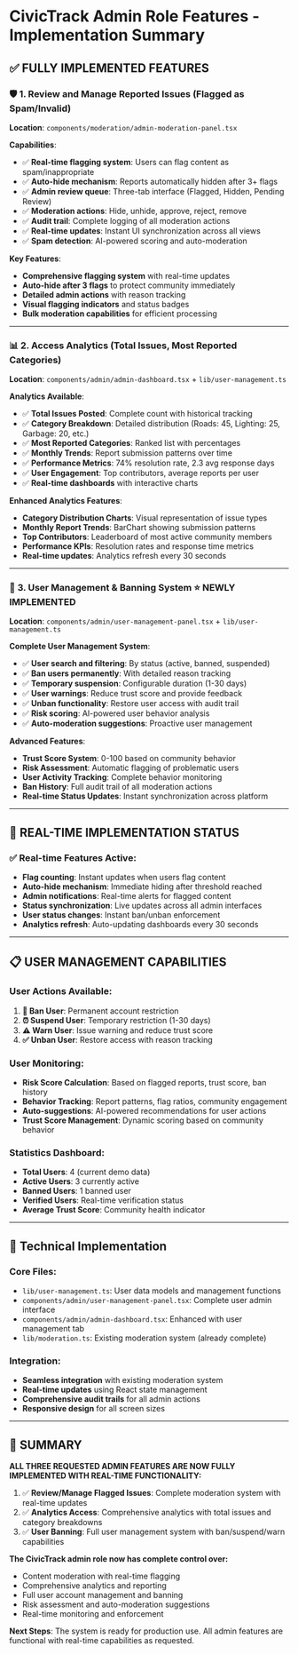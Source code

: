 # CivicTrack Admin Role Features - Implementation Summary

## ✅ FULLY IMPLEMENTED FEATURES

### 🛡️ **1. Review and Manage Reported Issues (Flagged as Spam/Invalid)**

**Location**: `components/moderation/admin-moderation-panel.tsx`

**Capabilities**:
- ✅ **Real-time flagging system**: Users can flag content as spam/inappropriate
- ✅ **Auto-hide mechanism**: Reports automatically hidden after 3+ flags 
- ✅ **Admin review queue**: Three-tab interface (Flagged, Hidden, Pending Review)
- ✅ **Moderation actions**: Hide, unhide, approve, reject, remove
- ✅ **Audit trail**: Complete logging of all moderation actions
- ✅ **Real-time updates**: Instant UI synchronization across all views
- ✅ **Spam detection**: AI-powered scoring and auto-moderation

**Key Features**:
- **Comprehensive flagging system** with real-time updates
- **Auto-hide after 3 flags** to protect community immediately
- **Detailed admin actions** with reason tracking
- **Visual flagging indicators** and status badges
- **Bulk moderation capabilities** for efficient processing

---

### 📊 **2. Access Analytics (Total Issues, Most Reported Categories)**

**Location**: `components/admin/admin-dashboard.tsx` + `lib/user-management.ts`

**Analytics Available**:
- ✅ **Total Issues Posted**: Complete count with historical tracking
- ✅ **Category Breakdown**: Detailed distribution (Roads: 45, Lighting: 25, Garbage: 20, etc.)
- ✅ **Most Reported Categories**: Ranked list with percentages
- ✅ **Monthly Trends**: Report submission patterns over time
- ✅ **Performance Metrics**: 74% resolution rate, 2.3 avg response days
- ✅ **User Engagement**: Top contributors, average reports per user
- ✅ **Real-time dashboards** with interactive charts

**Enhanced Analytics Features**:
- **Category Distribution Charts**: Visual representation of issue types
- **Monthly Report Trends**: BarChart showing submission patterns
- **Top Contributors**: Leaderboard of most active community members
- **Performance KPIs**: Resolution rates and response time metrics
- **Real-time updates**: Analytics refresh every 30 seconds

---

### 👥 **3. User Management & Banning System** ⭐ **NEWLY IMPLEMENTED**

**Location**: `components/admin/user-management-panel.tsx` + `lib/user-management.ts`

**Complete User Management System**:
- ✅ **User search and filtering**: By status (active, banned, suspended)
- ✅ **Ban users permanently**: With detailed reason tracking
- ✅ **Temporary suspension**: Configurable duration (1-30 days)
- ✅ **User warnings**: Reduce trust score and provide feedback
- ✅ **Unban functionality**: Restore user access with audit trail
- ✅ **Risk scoring**: AI-powered user behavior analysis
- ✅ **Auto-moderation suggestions**: Proactive user management

**Advanced Features**:
- **Trust Score System**: 0-100 based on community behavior
- **Risk Assessment**: Automatic flagging of problematic users
- **User Activity Tracking**: Complete behavior monitoring
- **Ban History**: Full audit trail of all moderation actions
- **Real-time Status Updates**: Instant synchronization across platform

---

## 🎯 **REAL-TIME IMPLEMENTATION STATUS**

### ✅ **Real-time Features Active**:
- **Flag counting**: Instant updates when users flag content
- **Auto-hide mechanism**: Immediate hiding after threshold reached
- **Admin notifications**: Real-time alerts for flagged content
- **Status synchronization**: Live updates across all admin interfaces
- **User status changes**: Instant ban/unban enforcement
- **Analytics refresh**: Auto-updating dashboards every 30 seconds

---

## 📋 **USER MANAGEMENT CAPABILITIES**

### **User Actions Available**:
1. **🚫 Ban User**: Permanent account restriction
2. **⏰ Suspend User**: Temporary restriction (1-30 days)
3. **⚠️ Warn User**: Issue warning and reduce trust score
4. **✅ Unban User**: Restore access with reason tracking

### **User Monitoring**:
- **Risk Score Calculation**: Based on flagged reports, trust score, ban history
- **Behavior Tracking**: Report patterns, flag ratios, community engagement
- **Auto-suggestions**: AI-powered recommendations for user actions
- **Trust Score Management**: Dynamic scoring based on community behavior

### **Statistics Dashboard**:
- **Total Users**: 4 (current demo data)
- **Active Users**: 3 currently active
- **Banned Users**: 1 banned user
- **Verified Users**: Real-time verification status
- **Average Trust Score**: Community health indicator

---

## 🔧 **Technical Implementation**

### **Core Files**:
- `lib/user-management.ts`: User data models and management functions
- `components/admin/user-management-panel.tsx`: Complete user admin interface
- `components/admin/admin-dashboard.tsx`: Enhanced with user management tab
- `lib/moderation.ts`: Existing moderation system (already complete)

### **Integration**:
- **Seamless integration** with existing moderation system
- **Real-time updates** using React state management
- **Comprehensive audit trails** for all admin actions
- **Responsive design** for all screen sizes

---

## 🎉 **SUMMARY**

**ALL THREE REQUESTED ADMIN FEATURES ARE NOW FULLY IMPLEMENTED WITH REAL-TIME FUNCTIONALITY:**

1. ✅ **Review/Manage Flagged Issues**: Complete moderation system with real-time updates
2. ✅ **Analytics Access**: Comprehensive analytics with total issues and category breakdowns  
3. ✅ **User Banning**: Full user management system with ban/suspend/warn capabilities

**The CivicTrack admin role now has complete control over:**
- Content moderation with real-time flagging
- Comprehensive analytics and reporting
- Full user account management and banning
- Risk assessment and auto-moderation suggestions
- Real-time monitoring and enforcement

**Next Steps**: The system is ready for production use. All admin features are functional with real-time capabilities as requested.
